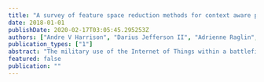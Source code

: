 ```yaml
---
title: "A survey of feature space reduction methods for context aware processing in IoBT networks"
date: 2018-01-01
publishDate: 2020-02-17T03:05:45.295253Z
authors: ["Andre V Harrison", "Darius Jefferson II", "Adrienne Raglin", "Michael Lee", "Brian Jalaian"]
publication_types: ["1"]
abstract: "The military use of the Internet of Things within a battlefield environment aims to combine the information collected from a system of heterogeneous sensors and actuators in order to create a cohesive model of the relevant battlefield so that intelligent agents can provide risk-aware decisions or take proper actions, and to collectively give warfighters an edge. To do inference and reasoning under uncertainty efficiently, the most important and relevant features regardless of modality must be identified for each given context, classification task, and classification approach. This can minimize the computational costs required to build a specific model, increase the accuracy of the model and may also allow the model to be generalized. However, the dynamic and adversarial nature of the battlefield may mean that the availability and reliability of sensors will vary over time. Adding a certain amount of redundancy in the set of features used to train an ensemble of classifiers may improve model robustness and minimize uncertainty. One approach to achieve this is by modeling the feature space so that the likely importance of a given set of features can be estimated when context, classification task, or approach is varied. To efficiently understand the shape of a given feature space and to locate clusters of features in a locally distributed fashion, we surveyed methods to select important features and to describe or explore a given feature space."
featured: false
publication: ""
---
```


